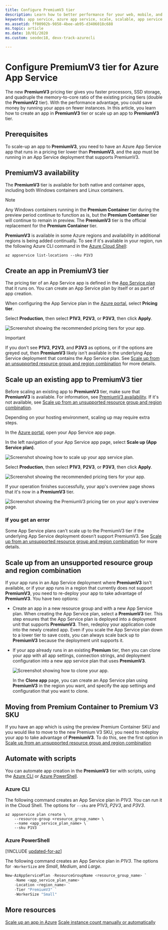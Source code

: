 ```yaml
---
title: Configure PremiumV3 tier
description: Learn how to better performance for your web, mobile, and API app in Azure App Service by scaling to the new PremiumV3 pricing tier.
keywords: app service, azure app service, scale, scalable, app service plan, app service cost
ms.assetid: ff00902b-9858-4bee-ab95-d3406018c688
ms.topic: article
ms.date: 10/01/2020
ms.custom: seodec18, devx-track-azurecli

---
```


# Configure PremiumV3 tier for Azure App Service

The new **PremiumV3** pricing tier gives you faster processors, SSD storage, and quadruple the memory-to-core ratio of the existing pricing tiers (double the **PremiumV2** tier). With the performance advantage, you could save money by running your apps on fewer instances. In this article, you learn how to create an app in **PremiumV3** tier or scale up an app to **PremiumV3** tier.

## Prerequisites

To scale-up an app to **PremiumV3**, you need to have an Azure App Service app that runs in a pricing tier lower than **PremiumV3**, and the app must be running in an App Service deployment that supports PremiumV3.

<a name="availability"></a>

## PremiumV3 availability

The **PremiumV3** tier is available for both native and container apps, including both Windows containers and Linux containers.

> [!NOTE]
> Any Windows containers running in the **Premium Container** tier during the preview period continue to function as is, but the **Premium Container** tier will continue to remain in preview. The **PremiumV3** tier is the official replacement for the **Premium Container** tier. 

**PremiumV3** is available in some Azure regions and availability in additional regions is being added continually. To see if it's available in your region, run the following Azure CLI command in the [Azure Cloud Shell](../cloud-shell/overview.md):

```azurecli-interactive
az appservice list-locations --sku P1V3
```

<a name="create"></a>

## Create an app in PremiumV3 tier

The pricing tier of an App Service app is defined in the [App Service plan](overview-hosting-plans.md) that it runs on. You can create an App Service plan by itself or as part of app creation.

When configuring the App Service plan in the <a href="https://portal.azure.com" target="_blank">Azure portal</a>, select **Pricing tier**. 

Select **Production**, then select **P1V3**, **P2V3**, or **P3V3**, then click **Apply**.

![Screenshot showing the recommended pricing tiers for your app.](media/app-service-configure-premium-tier/scale-up-tier-select.png)

> [!IMPORTANT] 
> If you don't see **P1V3**, **P2V3**, and **P3V3** as options, or if the options are greyed out, then **PremiumV3** likely isn't available in the underlying App Service deployment that contains the App Service plan. See [Scale up from an unsupported resource group and region combination](#unsupported) for more details.

## Scale up an existing app to PremiumV3 tier

Before scaling an existing app to **PremiumV3** tier, make sure that **PremiumV3** is available. For information, see [PremiumV3 availability](#availability). If it's not available, see [Scale up from an unsupported resource group and region combination](#unsupported).

Depending on your hosting environment, scaling up may require extra steps. 

In the <a href="https://portal.azure.com" target="_blank">Azure portal</a>, open your App Service app page.

In the left navigation of your App Service app page, select **Scale up (App Service plan)**.

![Screenshot showing how to scale up your app service plan.](media/app-service-configure-premium-tier/scale-up-tier-portal.png)

Select **Production**, then select **P1V3**, **P2V3**, or **P3V3**, then click **Apply**.

![Screenshot showing the recommended pricing tiers for your app.](media/app-service-configure-premium-tier/scale-up-tier-select.png)

If your operation finishes successfully, your app's overview page shows that it's now in a **PremiumV3** tier.

![Screenshot showing the PremiumV3 pricing tier on your app's overview page.](media/app-service-configure-premium-tier/finished.png)

### If you get an error

Some App Service plans can't scale up to the PremiumV3 tier if the underlying App Service deployment doesn’t support PremiumV3. See [Scale up from an unsupported resource group and region combination](#unsupported) for more details.

<a name="unsupported"></a>

## Scale up from an unsupported resource group and region combination

If your app runs in an App Service deployment where **PremiumV3** isn't available, or if your app runs in a region that currently does not support **PremiumV3**, you need to re-deploy your app to take advantage of **PremiumV3**.  You have two options:

- Create an app in a new resource group and with a new App Service plan. When creating the App Service plan, select a **PremiumV3** tier. This step ensures that the App Service plan is deployed into a deployment unit that supports **PremiumV3**. Then, redeploy your application code into the newly created app. Even if you scale the App Service plan down to a lower tier to save costs, you can always scale back up to **PremiumV3** because the deployment unit supports it.
- If your app already runs in an existing **Premium** tier, then you can clone your app with all app settings, connection strings, and deployment configuration into a new app service plan that uses **PremiumV3**.

    ![Screenshot showing how to clone your app.](media/app-service-configure-premium-tier/clone-app.png)

    In the **Clone app** page, you can create an App Service plan using **PremiumV3** in the region you want, and specify the app settings and configuration that you want to clone.

## Moving from Premium Container to Premium V3 SKU

If you have an app which is using the preview Premium Container SKU and you would like to move to the new Premium V3 SKU, you need to redeploy your app to take advantage of **PremiumV3**. To do this, see the first option in [Scale up from an unsupported resource group and region combination](#scale-up-from-an-unsupported-resource-group-and-region-combination)

## Automate with scripts

You can automate app creation in the **PremiumV3** tier with scripts, using the [Azure CLI](/cli/azure/install-azure-cli) or [Azure PowerShell](/powershell/azure/).

### Azure CLI

The following command creates an App Service plan in _P1V3_. You can run it in the Cloud Shell. The options for `--sku` are P1V3, _P2V3_, and _P3V3_.

```azurecli-interactive
az appservice plan create \
    --resource-group <resource_group_name> \
    --name <app_service_plan_name> \
    --sku P1V3
```

### Azure PowerShell

[!INCLUDE [updated-for-az](../../includes/updated-for-az.md)]

The following command creates an App Service plan in _P1V3_. The options for `-WorkerSize` are _Small_, _Medium_, and _Large_.

```powershell
New-AzAppServicePlan -ResourceGroupName <resource_group_name> `
    -Name <app_service_plan_name> `
    -Location <region_name> `
    -Tier "PremiumV3" `
    -WorkerSize "Small"
```

## More resources

[Scale up an app in Azure](manage-scale-up.md)
[Scale instance count manually or automatically](../azure-monitor/platform/autoscale-get-started.md)
